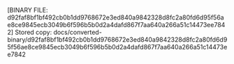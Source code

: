 [BINARY FILE: d92faf8bf1bf492cb0b1dd9768672e3ed840a9842328d8fc2a80fd6d95f56ae8ce9845ecb3049b6f596b5b0d2a4dafd867f7aa640a266a51c14473ee7842]
Stored copy: docs/converted-binary/d92faf8bf1bf492cb0b1dd9768672e3ed840a9842328d8fc2a80fd6d95f56ae8ce9845ecb3049b6f596b5b0d2a4dafd867f7aa640a266a51c14473ee7842
